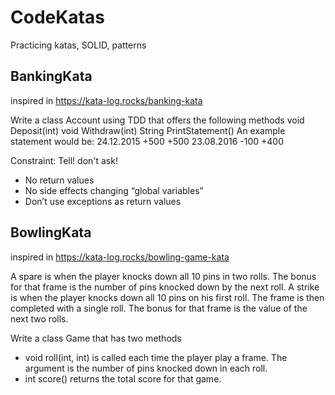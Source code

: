 # CodeKatas
Practicing katas, SOLID, patterns


## BankingKata 
inspired in https://kata-log.rocks/banking-kata

Write a class Account using TDD that offers the following methods void Deposit(int) void Withdraw(int) String PrintStatement()
An example statement would be:
24.12.2015   +500      +500
23.08.2016   -100      +400

Constraint: Tell! don't ask!
 - No return values
 - No side effects changing “global variables”
 - Don’t use exceptions as return values


## BowlingKata 
inspired in https://kata-log.rocks/bowling-game-kata

A spare is when the player knocks down all 10 pins in two rolls. The bonus for that frame is the number of pins knocked down by the next roll. A strike is when the player knocks down all 10 pins on his first roll. The frame is then completed with a single roll. The bonus for that frame is the value of the next two rolls.

Write a class Game that has two methods
 - void roll(int, int) is called each time the player play a frame. The argument is the number of pins knocked down in each roll.
 - int score() returns the total score for that game.
